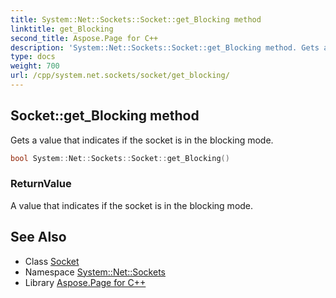 ```yaml
---
title: System::Net::Sockets::Socket::get_Blocking method
linktitle: get_Blocking
second_title: Aspose.Page for C++
description: 'System::Net::Sockets::Socket::get_Blocking method. Gets a value that indicates if the socket is in the blocking mode in C++.'
type: docs
weight: 700
url: /cpp/system.net.sockets/socket/get_blocking/
---
```

## Socket::get_Blocking method


Gets a value that indicates if the socket is in the blocking mode.

```cpp
bool System::Net::Sockets::Socket::get_Blocking()
```


### ReturnValue

A value that indicates if the socket is in the blocking mode.

## See Also

* Class [Socket](../)
* Namespace [System::Net::Sockets](../../)
* Library [Aspose.Page for C++](../../../)

